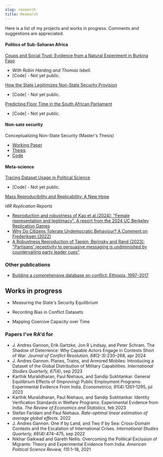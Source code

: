```yaml
---
slug: research
title: Research
---
```


Here is a list of my projects and works in progress. Comments and suggestions are appreciated. 

#### Politics of Sub-Saharan Africa

[Coups and Social Trust: Evidence from a Natural Experiment in Burkina Faso](https://www.afrobarometer.org/publication/wp204-coups-and-social-trust-evidence-from-a-natural-experiment-in-burkina-faso/)
* *With Robin Harding and Thomas Isbell.* 
* [Code] - Not yet public.

[How the State Legitimizes Non-State Security Provision](https://osf.io/nvd24)
* [Code] - Not yet public. 

[Predicting Floor Time in the South African Parliament](https://osf.io/yuqcj/)
* [Code] - Not yet public. 

#### Non-sate security

Conceptualizing Non-State Security (Master's Thesis)
* [Working Paper](https://osf.io/dg28z) 
* [Thesis](https://osf.io/ubw42)
* [Code](https://github.com/tjbrailey/dpir-rdp)

#### Meta-science

[Tracing Dataset Usage in Political Science](https://osf.io/6mkfa)
* [Code] - Not yet public.

[Mass Reproducibility and Replicability: A New Hope](https://econpapers.repec.org/paper/zbwi4rdps/107.htm)

*I4R Replication Reports*

* [Reproduction and robustness of Kao et al.(2024): "Female representation and legitimacy". A report from the 2024 UC Berkeley Replication Games](https://osf.io/294cs)
* [Why Do Citizens Tolerate Undemocratic Behaviour? A Comment on Frederiksen (2022)](https://osf.io/fevgw)
* [A Robustness Reproduction of Tappin, Berinsky and Rand (2023): "Partisans' receptivity to persuasive messaging is undiminished by countervailing party leader cues"](https://osf.io/9m4n6)

### Other publications

* [Building a comprehensive database on conflict: Ethiopia, 1997–2017](https://osf.io/6vkm8/)

## Works in progress

* Measuring the State's Security Equilibrium

* Recording Bias in Conflict Datasets

* Mapping Coercive Capacity over Time

### Papers I've RA'd for

* J. Andres Gannon, Erik Gartzke, Jon R Lindsay, and Peter Schram. The Shadow of Deterrence: Why Capable Actors Engage in Contests Short of War. *Journal of Conflict Resolution, 68*(2-3):230–268, apr 2024
* J. Andres Gannon. Planes, Trains, and Armored Mobiles: Introducing a Dataset of the Global Distribution of Military Capabilities. *International Studies Quarterly, 67*(4), sep 2023
* Karthik Muralidharan, Paul Niehaus, and Sandip Sukhtankar. General Equilibrium Effects of (Improving) Public Employment Programs: Experimental Evidence From India. *Econometrica, 91*(4):1261–1295, jul 2023
* Karthik Muralidharan, Paul Niehaus, and Sandip Sukhtankar. Identity Verification Standards in Welfare Programs: Experimental Evidence from India. *The Review of Economics and Statistics*, feb 2023
* Stefan Faridani and Paul Niehaus. *Rate-optimal linear estimation of average global effects.* 2022
* J. Andres Gannon. One if by Land, and Two if by Sea: Cross-Domain Contests and the Escalation of International Crises. *International Studies Quarterly, 66*(4):474–475, sep 2022
* Nikhar Gaikwad and Gareth Nellis. Overcoming the Political Exclusion of Migrants: Theory and Experimental Evidence from India. *American Political Science Review, 115*:1–18, 2021
